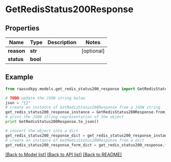 # GetRedisStatus200Response


## Properties
Name | Type | Description | Notes
------------ | ------------- | ------------- | -------------
**reason** | **str** |  | [optional] 
**status** | **bool** |  | 

## Example

```python
from raassdkpy.models.get_redis_status200_response import GetRedisStatus200Response

# TODO update the JSON string below
json = "{}"
# create an instance of GetRedisStatus200Response from a JSON string
get_redis_status200_response_instance = GetRedisStatus200Response.from_json(json)
# print the JSON string representation of the object
print GetRedisStatus200Response.to_json()

# convert the object into a dict
get_redis_status200_response_dict = get_redis_status200_response_instance.to_dict()
# create an instance of GetRedisStatus200Response from a dict
get_redis_status200_response_form_dict = get_redis_status200_response.from_dict(get_redis_status200_response_dict)
```
[[Back to Model list]](../README.md#documentation-for-models) [[Back to API list]](../README.md#documentation-for-api-endpoints) [[Back to README]](../README.md)


